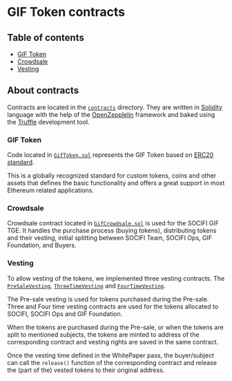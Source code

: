 # GIF Token contracts

## Table of contents
* [GIF Token](#gif-token)
* [Crowdsale](#crowdsale)
* [Vesting](#vesting)

## <a name="about-contracts"></a> About contracts
Contracts are located in the [`contracts`](../contracts/) directory. They are written in [Solidity](https://solidity.readthedocs.io) language with the help of the [OpenZepplelin](https://openzeppelin.org/) framework and baked using the [Truffle](http://truffleframework.com/) development tool.

### <a name="gif-token"></a> GIF Token
Code located in [`GifToken.sol`](../contracts/GifToken.sol)
represents the GIF Token based on [ERC20](https://en.wikipedia.org/wiki/ERC20)
[standard](https://theethereum.wiki/w/index.php/ERC20_Token_Standard).

This is a globally recognized standard for custom tokens, coins and
other assets that defines the basic functionality and offers a great support
in most Ethereum related applications.

### <a name="crowdsale"></a> Crowdsale
Crowdsale contract located in [`GifCrowdsale.sol`](../contracts/GifCrowdsale.sol)
is used for the SOCIFI GIF TGE. It handles the purchase process (buying tokens), distributing tokens and their vesting, initial splitting between SOCIFI Team,
SOCIFI Ops, GIF Foundation, and Buyers.

### <a name="vesting"></a> Vesting
To allow vesting of the tokens, we implemented three vesting contracts.
The [`PreSaleVesting`](../contracts/vesting/PreSaleVesting.sol),
[`ThreeTimeVesting`](../contracts/vesting/ThreeTimeVesting.sol) and
[`FourTimeVesting`](../contracts/vesting/FourTimeVesting.sol).

The Pre-sale vesting is used for tokens purchased during the Pre-sale.
Three and Four time vesting contracts are used for the tokens allocated to
SOCIFI, SOCIFI Ops and GIF Foundation.

When the tokens are purchased during the Pre-sale, or when the tokens are split to
mentioned subjects, the tokens are minted to address of the corresponding contract
and vesting rights are saved in the same contract.

Once the vesting time defined in the WhitePaper pass, the buyer/subject can call
the `release()` function of the corresponding contract and release the (part of the)
vested tokens to their original address.
